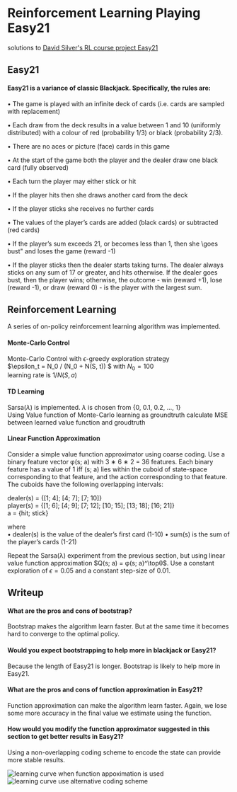 # Reinforcement Learning Playing Easy21
solutions to [David Silver's RL course project Easy21](http://www0.cs.ucl.ac.uk/staff/D.Silver/web/Teaching.html)

## Easy21

#### Easy21 is a variance of classic Blackjack. Specifically, the rules are:

• The game is played with an infinite deck of cards (i.e. cards are sampled with replacement)

• Each draw from the deck results in a value between 1 and 10 (uniformly distributed) with a colour of red (probability 1/3) or black (probability 2/3).

• There are no aces or picture (face) cards in this game

• At the start of the game both the player and the dealer draw one black card (fully observed)

• Each turn the player may either stick or hit

• If the player hits then she draws another card from the deck

• If the player sticks she receives no further cards

• The values of the player’s cards are added (black cards) or subtracted (red cards)

• If the player’s sum exceeds 21, or becomes less than 1, then she \goes bust" and loses the game (reward -1)

• If the player sticks then the dealer starts taking turns. The dealer always sticks on any sum of 17 or
greater, and hits otherwise. If the dealer goes bust, then the player wins; otherwise, the outcome - 
win (reward +1), lose (reward -1), or draw (reward 0) - is the player with the largest sum.

## Reinforcement Learning

A series of on-policy reinforcement learning algorithm was implemented.

#### Monte-Carlo Control 

Monte-Carlo Control with $\epsilon$-greedy exploration strategy  
$\epsilon_t = N_0 / (N_0 + N(S, t)) $ with $N_0 = 100$  
learning rate is $1/N(S, a)$

#### TD Learning

Sarsa($\lambda$) is implemented. $\lambda$ is chosen from {0, 0.1, 0.2, ..., 1}    
Using Value function of Monte-Carlo learning as groundtruth calculate MSE between learned value function and groudtruth  

#### Linear Function Approximation

Consider a simple value function approximator using coarse coding. Use
a binary feature vector φ(s; a) with 3 ∗ 6 ∗ 2 = 36 features. Each binary feature
has a value of 1 iff (s; a) lies within the cuboid of state-space corresponding to
that feature, and the action corresponding to that feature. The cuboids have
the following overlapping intervals:

dealer(s) = {[1; 4]; [4; 7]; [7; 10]}  
player(s) = {[1; 6]; [4; 9]; [7; 12]; [10; 15]; [13; 18]; [16; 21]}  
a = {hit; stick}

where  
• dealer(s) is the value of the dealer’s first card (1-10)
• sum(s) is the sum of the player’s cards (1-21)

Repeat the Sarsa(λ) experiment from the previous section, but using linear
value function approximation $Q(s; a) = φ(s; a)^\topθ$. Use a constant exploration
of $\epsilon = 0.05$ and a constant step-size of 0.01.

## Writeup

#### What are the pros and cons of bootstrap?

Bootstrap makes the algorithm learn faster. But at the same time it becomes hard to converge to the optimal policy.

#### Would you expect bootstrapping to help more in blackjack or Easy21?

Because the length of Easy21 is longer. Bootstrap is likely to help more in Easy21.

#### What are the pros and cons of function approximation in Easy21?

Function approximation can make the algorithm learn faster. Again, we lose some more accuracy in the final value we estimate using the function. 

#### How would you modify the function approximator suggested in this section to get better results in Easy21?

Using a non-overlapping coding scheme to encode the state can provide more stable results.

![learning curve when function appoximation is used](sarsa%20learning%20with%20function%20appoximation%20curve%20against%20lambda.png)
![learning curve use alternative coding scheme](sarsa%20learning%20with%20function%20appoximation%20curve%20against%20lambda%20alternative.png)




 










